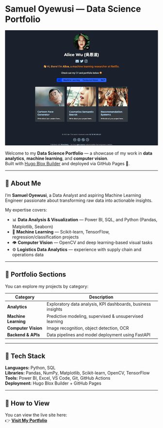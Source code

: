 #  Samuel Oyewusi — Data Science Portfolio

[![Portfolio Screenshot](preview.png)](https://your-github-username.github.io/my-portfolio)

Welcome to my **Data Science Portfolio** — a showcase of my work in **data analytics**, **machine learning**, and **computer vision**.  
Built with [Hugo Blox Builder](https://hugoblox.com) and deployed via GitHub Pages 🚀.

---

## 🧩 About Me

I’m **Samuel Oyewusi**, a Data Analyst and aspiring Machine Learning Engineer passionate about transforming raw data into actionable insights.

My expertise covers:
- 📊 **Data Analysis & Visualization** — Power BI, SQL, and Python (Pandas, Matplotlib, Seaborn)
- 🤖 **Machine Learning** — Scikit-learn, TensorFlow, regression/classification projects
- 👁️ **Computer Vision** — OpenCV and deep learning-based visual tasks
- ⚙️ **Logistics Data Analytics** — experience with supply chain and operations data

---

## 📁 Portfolio Sections

You can explore my projects by category:

| Category | Description |
|-----------|--------------|
| **Analytics** | Exploratory data analysis, KPI dashboards, business insights |
| **Machine Learning** | Predictive modeling, supervised & unsupervised learning |
| **Computer Vision** | Image recognition, object detection, OCR |
| **Backend & APIs** | Data pipelines and model deployment using FastAPI |

---

## 🧰 Tech Stack

**Languages:** Python, SQL  
**Libraries:** Pandas, NumPy, Matplotlib, Scikit-learn, OpenCV, TensorFlow  
**Tools:** Power BI, Excel, VS Code, Git, GitHub Actions  
**Deployment:** Hugo Blox Builder + GitHub Pages  

---

## 🚀 How to View

You can view the live site here:  
👉 **[Visit My Portfolio](https://https://suntwister.github.io/)**

